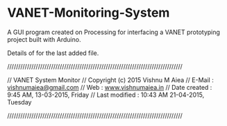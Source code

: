 # VANET-Monitoring-System
A GUI program created on Processing for interfacing a VANET prototyping project built with Arduino.

Details of for the last added file.

////////////////////////////////////////////////////////////////////////////////

//   VANET System Monitor
//   Copyright (c) 2015 Vishnu M Aiea
//   E-Mail : vishnumaiea@gmail.com
//   Web : www.vishnumaiea.in
//   Date created : 9:45 AM, 13-03-2015, Friday
//   Last modified : 10:43 AM 21-04-2015, Tuesday

////////////////////////////////////////////////////////////////////////////////
